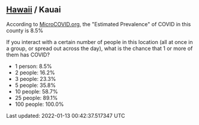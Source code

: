 
## [Hawaii](/united-states/hawaii) / Kauai

According to [MicroCOVID.org](http://microcovid.org),
the "Estimated Prevalence" of COVID in this county is 8.5%

If you interact with a certain number of people in this location
(all at once in a group, or spread out across the day), what is the chance that
1 or more of them has COVID?

- 1 person: 8.5%
- 2 people: 16.2%
- 3 people: 23.3%
- 5 people: 35.8%
- 10 people: 58.7%
- 25 people: 89.1%
- 100 people: 100.0%

Last updated: 2022-01-13 00:42:37.517347 UTC
